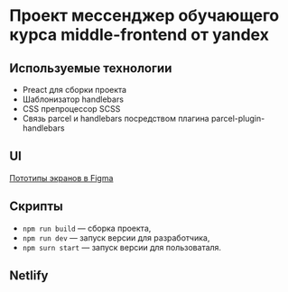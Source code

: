

# Проект мессенджер обучающего курса middle-frontend от yandex

## Используемые технологии

- Preact для сборки проекта
- Шаблонизатор handlebars
- CSS препроцессор SCSS
- Связь parcel и handlebars посредством плагина parcel-plugin-handlebars

## UI

[Пототипы экранов в Figma](https://www.figma.com/file/hvsBhCzSU14ml7HwDZmDxz/Chat-app?node-id=0%3A1)

## Скрипты

- `npm run build` — сборка проекта,
- `npm run dev` — запуск версии для разработчика,
- `npm surn start` — запуск версии для пользоваталя.

## Netlify
